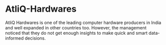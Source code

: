 # AtliQ-Hardwares
AtliQ Hardwares is one of the leading computer hardware producers in India and well expanded in other countries too.  However, the management noticed that they do not get enough insights to make quick and smart data-informed decisions.
